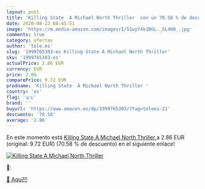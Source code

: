```yaml
---
layout: post
title: 'Killing State  A Michael North Thriller  con un 70.58 % de descuento'
date: 2020-08-22 08:45:51
image: 'https://m.media-amazon.com/images/I/51wyY4k1BGL._SL400_.jpg'
comments: true
category: ofertas
author: 'tole.es'
slug: '1999765303-es Killing State A Michael North Thriller'
sku: '1999765303-es'
actualPrice: 2.86 EUR
currency: EUR
price: 2.86
comparePrice: 9.72 EUR
prodname: 'Killing State  A Michael North Thriller '
country: 'es'
flag: '🇪🇸'
brand: ''
buyurl: 'https://www.amazon.es/dp/1999765303/?tag=tolees-21'
descuento: '70.58'
average: '2.86'
---
```


En este momento está [Killing State  A Michael North Thriller ](https://www.amazon.es/dp/1999765303/?tag=tolees-21) a 2.86 EUR (original: 9.72 EUR) (70.58 %  de descuento) en el siguiente enlace!

[![Killing State  A Michael North Thriller ](https://m.media-amazon.com/images/I/51wyY4k1BGL._SL400_.jpg)](https://www.amazon.es/dp/1999765303/?tag=tolees-21)

🔎:


[🛒 Aquí!!!](https://www.amazon.es/dp/1999765303/?tag=tolees-21)
